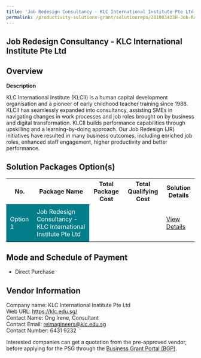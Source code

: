 ```yaml
---
title: 'Job Redesign Consultancy - KLC International Institute Pte Ltd'
permalink: /productivity-solutions-grant/solutionrepo/201003423H-Job-Rdsgn-CST-KLC-Intrntonl-Insttut-PL-G
---
```


## Job Redesign Consultancy - KLC International Institute Pte Ltd

## Overview

**Description**

KLC International Institute (KLCII) is a human capital development organisation and a pioneer of early childhood teacher training since 1988. KLCII has seamlessly expanded into consultancy, assisting SMEs in navigating changes in work processes and job roles brought on by business and digital transformation. KLCII builds performance capabilities through upskilling and a learning-by-doing approach. Our Job Redesign (JR) initiatives have resulted in many business outcomes, including enriched job roles, enhanced staff engagement, higher productivity and better performance.

## Solution Packages Option(s)

<table>
<tr>
<th><b>No.</b></th>
<th><b>Package Name</b></th>
<th><b>Total Package Cost</b></th>
<th><b>Total Qualifying Cost</b></th>
<th><b>Solution Details</b></th>
</tr>
<tr>
<td style='padding: 10px; background-color: #037E8A; color: #FFFFFF;'>Option 1</td>
<td style='padding: 10px; background-color: #037E8A; color: #FFFFFF;'>Job Redesign Consultancy - KLC International Institute Pte Ltd</td>
<td style='padding: 10px;'> </td>
<td style='padding: 10px;'> </td>
<td style='padding: 10px;'><a href='/images/psg/KLCII_Case_Study.pdf' target='_blank'>View Details</a></td>
</tr>
</table>

## Mode and Schedule of Payment

 - Direct Purchase

## Vendor Information

 Company name: KLC International Institute Pte Ltd<br>Web URL: https://klc.edu.sg/<br>Contact Name: Ong Irene, Consultant<br>Contact Email: reimagineers@klc.edu.sg<br>Contact Number: 6431 9232

Interested companies can get a quotation from the pre-approved vendor, before applying for the PSG through the <a href='https://www.businessgrants.gov.sg/' target='_blank' rel='noopener'>Business Grant Portal (BGP)</a>.

<script src="/jquery/resize-tables.js"></script>
